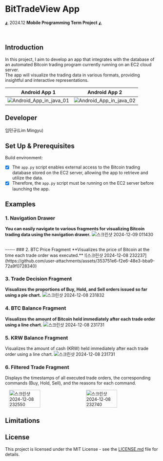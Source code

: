 # BitTradeView App

 ◭ 2024.12  **Mobile Programming Term Project**  ◭

 <br>

 ## **Introduction**
In this project, I aim to develop an app that integrates with the database of an automated Bitcoin trading program currently running on an EC2 cloud server.<br>
The app will visualize the trading data in various formats, providing insightful and interactive representations.

| Android App 1     | Android App 2     |
|--------------------|--------------------|
| ![Android_App_in_java_01](https://github.com/user-attachments/assets/dc93b9fe-b2dc-4ef8-810e-7a041219a966) | ![Android_App_in_java_02](https://github.com/user-attachments/assets/05e08325-19c0-414f-8556-008ec4e21a3b) |

 ## **Developer**
 임민규(Lim Mingyu)

 ## **Set Up & Prerequisites**
 Build environment:
  - [x] The `app.py` script enables external access to the Bitcoin trading database stored on the EC2 server, allowing the app to retrieve and utilize the data.
  - [X] Therefore, the `app.py` script must be running on the EC2 server before launching the app.

 ## **Examples**
 ### 1.  Navigation Drawer
**You can easily navigate to various fragments for visualizing Bitcoin trading data using the navigation drawer.**
![스크린샷 2024-12-09 011430](https://github.com/user-attachments/assets/f271be7d-b3bf-4394-9b6f-42c2aff1cbd4)

<br>
-----
 ### 2.  BTC Price Fragment
**Visualizes the price of Bitcoin at the time each trade order was executed.**
![스크린샷 2024-12-08 232237](https://github.com/user-attachments/assets/353751e6-f2e6-48e3-bba9-72a9f0728340)

 ### 3.  Trade Decision Fragment
 **Visualizes the proportions of Buy, Hold, and Sell orders issued so far using a pie chart.**
![스크린샷 2024-12-08 231832](https://github.com/user-attachments/assets/d7596dc0-21ea-492e-9ac4-cdfbfb30efbb)

### 4.  BTC Balance Fragment
**Visualizes the amount of Bitcoin held immediately after each trade order using a line chart.**
![스크린샷 2024-12-08 231731](https://github.com/user-attachments/assets/94f4f23c-c244-45c8-8260-60be24107992)

### 5.  KRW Balance Fragment
Visualizes the amount of cash (KRW) held immediately after each trade order using a line chart.
![스크린샷 2024-12-08 231731](https://github.com/user-attachments/assets/42c115cd-439d-4d7f-934e-95916b4c4ef9)

### 6. Filtered Trade Fragment
Displays the timestamps of all executed trade orders, the corresponding commands (Buy, Hold, Sell), and the reasons for each command.
<div style="display: flex; justify-content: space-around;">
    <img src="https://github.com/user-attachments/assets/d00660a5-58ad-4f72-ad41-37cb8281d440" alt="스크린샷 2024-12-08 232550" width="45%" />
    <img src="https://github.com/user-attachments/assets/1abd9f78-ae49-4a7a-86a0-8a3cad7a8e89" alt="스크린샷 2024-12-08 232740" width="45%" />
</div>


 ## **Limitations**

 ## **License**
This project is licensed under the MIT License - see the [LICENSE.md](LICENSE_FILE_LINK) file for details.
